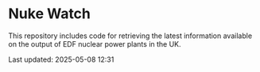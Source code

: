 # Nuke Watch

This repository includes code for retrieving the latest information available on the output of EDF nuclear power plants in the UK.

Last updated: 2025-05-08 12:31